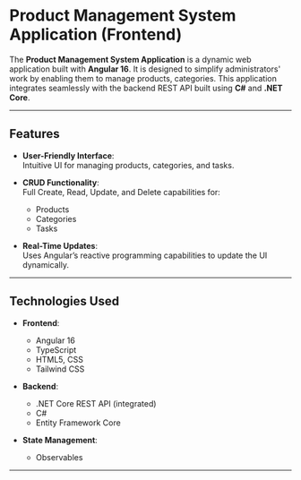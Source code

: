 # Product Management System Application (Frontend)

The **Product Management System Application** is a dynamic web application built with **Angular 16**. It is designed to simplify administrators' work by enabling them to manage products, categories. This application integrates seamlessly with the backend REST API built using **C#** and **.NET Core**.

---

## Features

- **User-Friendly Interface**:  
  Intuitive UI for managing products, categories, and tasks.

- **CRUD Functionality**:  
  Full Create, Read, Update, and Delete capabilities for:
  - Products
  - Categories
  - Tasks


- **Real-Time Updates**:  
  Uses Angular’s reactive programming capabilities to update the UI dynamically.

---

## Technologies Used

- **Frontend**:  
  - Angular 16
  - TypeScript
  - HTML5, CSS
  - Tailwind CSS

- **Backend**:  
  - .NET Core REST API (integrated)
  - C#
  - Entity Framework Core

- **State Management**:  
  - Observables

---

